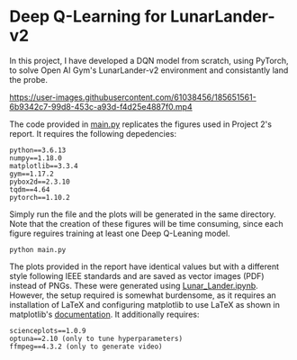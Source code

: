 # Deep Q-Learning for LunarLander-v2

In this project, I have developed a DQN model from scratch, using PyTorch, to solve Open AI Gym's LunarLander-v2 environment and consistantly land the probe.


https://user-images.githubusercontent.com/61038456/185651561-6b9342c7-99d8-453c-a93d-f4d25e4887f0.mp4


The code provided in [main.py](main.py) replicates the figures used in Project 2's report. It requires the following depedencies:
~~~
python==3.6.13
numpy==1.18.0
matplotlib==3.3.4
gym==1.17.2
pybox2d==2.3.10
tqdm==4.64
pytorch==1.10.2
~~~
Simply run the file and the plots will be generated in the same directory. Note that the creation of these figures will be time consuming, since each figure reguires training at least one Deep Q-Leaning model.
~~~
python main.py
~~~

The plots provided in the report have identical values but with a different style following IEEE standards and are saved as vector images (PDF) instead of PNGs. These were generated using [Lunar_Lander.ipynb](Lunar_Lander.ipynb). However, the setup required is somewhat burdensome, as it requires an installation of LaTeX and configuring matplotlib to use LaTeX as shown in matplotlib's [documentation](https://matplotlib.org/stable/tutorials/text/usetex.html). It additionally requires:
~~~
scienceplots==1.0.9
optuna==2.10 (only to tune hyperparameters)
ffmpeg==4.3.2 (only to generate video)
~~~

